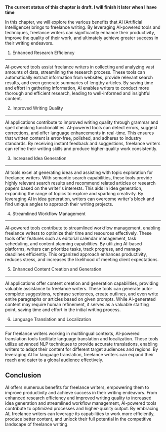 **The current status of this chapter is draft. I will finish it later when I have time**

In this chapter, we will explore the various benefits that AI (Artificial Intelligence) brings to freelance writing. By leveraging AI-powered tools and techniques, freelance writers can significantly enhance their productivity, improve the quality of their work, and ultimately achieve greater success in their writing endeavors.

1. Enhanced Research Efficiency
-------------------------------

AI-powered tools assist freelance writers in collecting and analyzing vast amounts of data, streamlining the research process. These tools can automatically extract information from websites, provide relevant search results, and even generate summaries of lengthy articles. By saving time and effort in gathering information, AI enables writers to conduct more thorough and efficient research, leading to well-informed and insightful content.

2. Improved Writing Quality
---------------------------

AI applications contribute to improved writing quality through grammar and spell checking functionalities. AI-powered tools can detect errors, suggest corrections, and offer language enhancements in real-time. This ensures that written content is error-free, polished, and adheres to industry standards. By receiving instant feedback and suggestions, freelance writers can refine their writing skills and produce higher-quality work consistently.

3. Increased Idea Generation
----------------------------

AI tools excel at generating ideas and assisting with topic exploration for freelance writers. With semantic search capabilities, these tools provide highly relevant search results and recommend related articles or research papers based on the writer's interests. This aids in idea generation, expanding the range of topics to explore and sparking creativity. By leveraging AI in idea generation, writers can overcome writer's block and find unique angles to approach their writing projects.

4. Streamlined Workflow Management
----------------------------------

AI-powered tools contribute to streamlined workflow management, enabling freelance writers to optimize their time and resources effectively. These tools offer features such as editorial calendar management, task scheduling, and content planning capabilities. By utilizing AI-based platforms, writers can prioritize tasks, track progress, and manage deadlines efficiently. This organized approach enhances productivity, reduces stress, and increases the likelihood of meeting client expectations.

5. Enhanced Content Creation and Generation
-------------------------------------------

AI applications offer content creation and generation capabilities, providing valuable assistance to freelance writers. These tools can generate auto-complete suggestions, rephrase sentences, create outlines, and even write entire paragraphs or articles based on given prompts. While AI-generated content may require human refinement, it serves as a valuable starting point, saving time and effort in the initial writing process.

6. Language Translation and Localization
----------------------------------------

For freelance writers working in multilingual contexts, AI-powered translation tools facilitate language translation and localization. These tools utilize advanced NLP techniques to provide accurate translations, enabling writers to adapt their content for different target audiences and regions. By leveraging AI for language translation, freelance writers can expand their reach and cater to a global audience effectively.

Conclusion
----------

AI offers numerous benefits for freelance writers, empowering them to improve productivity and achieve success in their writing endeavors. From enhanced research efficiency and improved writing quality to increased idea generation and streamlined workflow management, AI-powered tools contribute to optimized processes and higher-quality output. By embracing AI, freelance writers can leverage its capabilities to work more efficiently, produce better content, and unlock their full potential in the competitive landscape of freelance writing.
